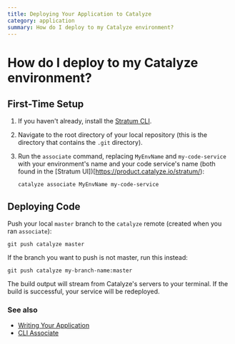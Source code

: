 ```yaml
---
title: Deploying Your Application to Catalyze
category: application
summary: How do I deploy to my Catalyze environment?
---
```


# How do I deploy to my Catalyze environment?

## First-Time Setup

1. If you haven't already, install the [Stratum CLI](https://github.com/catalyzeio/cli).
2. Navigate to the root directory of your local repository (this is the directory that contains the `.git` directory).
3. Run the `associate` command, replacing `MyEnvName` and `my-code-service` with your environment's name and your code service's name (both found in the [Stratum UI])[https://product.catalyze.io/stratum/):

   ```
   catalyze associate MyEnvName my-code-service
   ```

## Deploying Code

Push your local `master` branch to the `catalyze` remote (created when you ran `associate`):

```
git push catalyze master
```

If the branch you want to push is not master, run this instead:

```
git push catalyze my-branch-name:master
```

The build output will stream from Catalyze's servers to your terminal. If the build is successful, your service will be redeployed.

### See also

* [Writing Your Application](/stratum/articles/writing-your-application)
* [CLI Associate](/paas/paas-cli-reference#associate)
